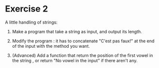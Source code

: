 Exercise 2
==========

A little handling of strings:


1) Make a program that take a string as input, and output its length. 

2) Modify the program : it has to concatenate "C'est pas faux!" at the end of the input with the method you want.

3) (Advanced) Add a function that return the position of the first vowel in the string , or return "No vowel in the input" if there aren't any.
